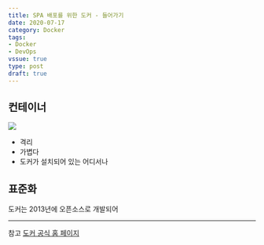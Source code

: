 ```yaml
---
title: SPA 배포를 위한 도커 - 들어가기
date: 2020-07-17
category: Docker
tags:
- Docker
- DevOps
vssue: true
type: post
draft: true
---
```


## 컨테이너

![](https://www.docker.com/sites/default/files/d8/2018-11/docker-containerized-and-vm-transparent-bg.png)

- 격리
- 가볍다
- 도커가 설치되어 있는 어디서나

## 표준화

도커는 2013년에 오픈소스로 개발되어


----
참고 [도커 공식 홈 페이지](https://www.docker.com/resources/what-container)
